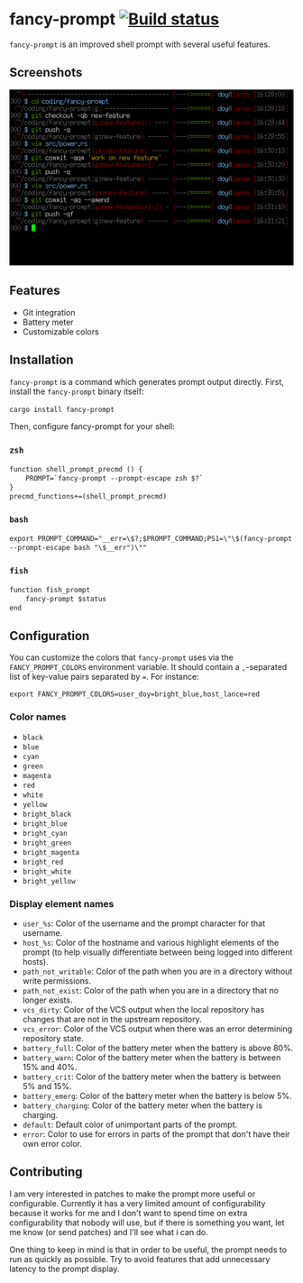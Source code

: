 # fancy-prompt [![Build status](https://travis-ci.org/doy/fancy-prompt.svg)](https://travis-ci.org/doy/fancy-prompt)

`fancy-prompt` is an improved shell prompt with several useful features.

## Screenshots

![Screenshots of fancy-prompt](screenshots/fancy-prompt.png)

## Features

* Git integration
* Battery meter
* Customizable colors

## Installation

`fancy-prompt` is a command which generates prompt output directly. First,
install the `fancy-prompt` binary itself:

`cargo install fancy-prompt`

Then, configure fancy-prompt for your shell:

### `zsh`

```
function shell_prompt_precmd () {
    PROMPT=`fancy-prompt --prompt-escape zsh $?`
}
precmd_functions+=(shell_prompt_precmd)
```

### `bash`

```
export PROMPT_COMMAND="__err=\$?;$PROMPT_COMMAND;PS1=\"\$(fancy-prompt --prompt-escape bash "\$__err")\""
```

### `fish`

```
function fish_prompt
    fancy-prompt $status
end
```

## Configuration

You can customize the colors that `fancy-prompt` uses via the
`FANCY_PROMPT_COLORS` environment variable. It should contain a `,`-separated
list of key-value pairs separated by `=`. For instance:

```
export FANCY_PROMPT_COLORS=user_doy=bright_blue,host_lance=red
```

### Color names

* `black`
* `blue`
* `cyan`
* `green`
* `magenta`
* `red`
* `white`
* `yellow`
* `bright_black`
* `bright_blue`
* `bright_cyan`
* `bright_green`
* `bright_magenta`
* `bright_red`
* `bright_white`
* `bright_yellow`

### Display element names

* `user_%s`: Color of the username and the prompt character for that username.
* `host_%s`: Color of the hostname and various highlight elements of the prompt
  (to help visually differentiate between being logged into different hosts).
* `path_not_writable`: Color of the path when you are in a directory without
  write permissions.
* `path_not_exist`: Color of the path when you are in a directory that no
  longer exists.
* `vcs_dirty`: Color of the VCS output when the local repository has changes
  that are not in the upstream repository.
* `vcs_error`: Color of the VCS output when there was an error determining
  repository state.
* `battery_full`: Color of the battery meter when the battery is above 80%.
* `battery_warn`: Color of the battery meter when the battery is between 15%
  and 40%.
* `battery_crit`: Color of the battery meter when the battery is between 5% and
  15%.
* `battery_emerg`: Color of the battery meter when the battery is below 5%.
* `battery_charging`: Color of the battery meter when the battery is charging.
* `default`: Default color of unimportant parts of the prompt.
* `error`: Color to use for errors in parts of the prompt that don't have their
  own error color.

## Contributing

I am very interested in patches to make the prompt more useful or configurable.
Currently it has a very limited amount of configurability because it works for
me and I don't want to spend time on extra configurability that nobody will
use, but if there is something you want, let me know (or send patches) and I'll
see what i can do.

One thing to keep in mind is that in order to be useful, the prompt needs to
run as quickly as possible. Try to avoid features that add unnecessary latency
to the prompt display.
